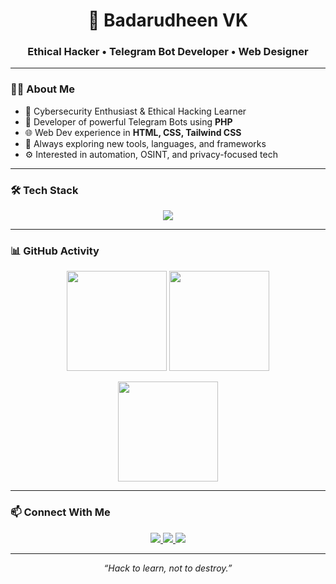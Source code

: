 <!-- Profile Header -->
<h1 align="center" style="font-weight: bold;">
  🚀 Badarudheen VK
</h1>
<h3 align="center">
  Ethical Hacker • Telegram Bot Developer • Web Designer
</h3>

---

<!-- About Section -->
### 🙋‍♂️ About Me

- 🔐 Cybersecurity Enthusiast & Ethical Hacking Learner  
- 🤖 Developer of powerful Telegram Bots using **PHP**  
- 🌐 Web Dev experience in **HTML, CSS, Tailwind CSS**  
- 🧠 Always exploring new tools, languages, and frameworks  
- ⚙️ Interested in automation, OSINT, and privacy-focused tech  

---

<!-- Skills Section -->
### 🛠️ Tech Stack

<p align="center">
  <img src="https://skillicons.dev/icons?i=php,html,css,tailwind,js,vscode,linux,git,bash" />
</p>

---

<!-- GitHub Stats Section -->
### 📊 GitHub Activity

<p align="center">
  <img src="https://github-readme-stats.vercel.app/api?username=badarudesign&show_icons=true&theme=tokyonight&hide_border=true" height="160"/>
  <img src="https://github-readme-streak-stats.herokuapp.com/?user=badarudesign&theme=tokyonight&hide_border=true" height="160"/>
</p>
<p align="center">
  <img src="https://github-readme-stats.vercel.app/api/top-langs/?username=badarudesign&layout=compact&theme=tokyonight&hide_border=true" height="160"/>
</p>

---

<!-- Contact Section -->
### 📫 Connect With Me

<p align="center">
  <a href="https://t.me/w8_m3" target="_blank">
    <img src="https://img.shields.io/badge/Telegram-2CA5E0?style=for-the-badge&logo=telegram&logoColor=white" />
  </a>
  <a href="mailto:badarudheenvk7@gmail.com" target="_blank">
    <img src="https://img.shields.io/badge/Gmail-D14836?style=for-the-badge&logo=gmail&logoColor=white" />
  </a>
  <a href="https://linkedin.com/in/badaruvk" target="_blank">
    <img src="https://img.shields.io/badge/LinkedIn-0077B5?style=for-the-badge&logo=linkedin&logoColor=white" />
  </a>
</p>

---

<!-- Footer Quote -->
<p align="center">
  <i>“Hack to learn, not to destroy.”</i>
</p>
